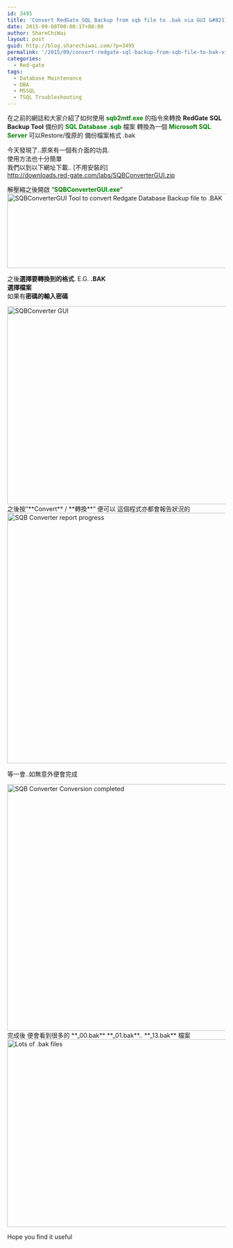 ```yaml
---
id: 3495
title: 'Convert RedGate SQL Backup from sqb file to .bak via GUI &#8211; 如何轉換 Redgate的 sqb file 到 SQL Server 能restore的 .bak 檔案 用 GUI 使用者介面'
date: 2015-09-08T00:00:17+08:00
author: ShareChiWai
layout: post
guid: http://blog.sharechiwai.com/?p=3495
permalink: '/2015/09/convert-redgate-sql-backup-from-sqb-file-to-bak-via-gui-%e5%a6%82%e4%bd%95%e8%bd%89%e6%8f%9b-redgate%e7%9a%84-sqb-file-%e5%88%b0-sql-server-%e8%83%bdrestore%e7%9a%84-bak-%e6%aa%94%e6%a1%88/'
categories:
  - Red-gate
tags:
  - Database Maintenance
  - DBA
  - MSSQL
  - TSQL Troubleshooting
---
```

在之前的網誌和大家介紹了如何使用 <span style="color: #008000;"><strong>sqb2mtf.exe</strong></span> 的指令來轉換 **RedGate SQL Backup Tool** 備份的 <span style="color: #008000;"><strong>SQL Database .sqb</strong></span> 檔案 轉換為一個 <span style="color: #008000;"><strong>Microsoft SQL Server</strong></span> 可以Restore/復原的 備份檔案格式 .bak

今天發現了..原來有一個有介面的功具.  
使用方法也十分簡單  
我們以到以下網址下載.. [不用安裝的]  
<a href="http://downloads.red-gate.com/labs/SQBConverterGUI.zip" target="_blank">http://downloads.red-gate.com/labs/SQBConverterGUI.zip</a>

解壓縮之後開啟 &#8220;<span style="color: #008000;"><strong>SQBConverterGUI.exe</strong></span>&#8221;  
<img class="alignnone" src="https://i1.wp.com/farm6.static.flickr.com/5646/20382457950_5123f0a6d6_z.jpg?resize=625%2C172" alt="SQBConverterGUI Tool to convert Redgate Database Backup file to .BAK" width="625" height="172" data-recalc-dims="1" /> 

之後**選擇要轉換到的格式**. E.G. **.BAK**  
**選擇檔案**  
如果有**密碼的輸入密碼**

<img class="alignnone" src="https://i2.wp.com/farm6.static.flickr.com/5798/20383760859_e05101ddd7_z.jpg?resize=625%2C457" alt="SQBConverter GUI" width="625" height="457" data-recalc-dims="1" />  
之後按&#8221;**Convert** / **轉換**&#8221; 便可以  
這個程式亦都會報告狀況的  
<img class="alignnone" src="https://i1.wp.com/farm6.static.flickr.com/5756/20382457870_7106193628_z.jpg?resize=625%2C578" alt="SQB Converter report progress" width="625" height="578" data-recalc-dims="1" /> 

等一會..如無意外便會完成

<img class="alignnone" src="https://i2.wp.com/farm6.static.flickr.com/5685/20544215906_428f828638_z.jpg?resize=625%2C569" alt="SQB Converter Conversion completed" width="625" height="569" data-recalc-dims="1" />  
完成後 便會看到很多的 **_00.bak** **_01.bak**.. **_13.bak** 檔案  
<img class="alignnone" src="https://i0.wp.com/farm6.static.flickr.com/5741/20383760959_fb789c5b1c_z.jpg?resize=625%2C433" alt="Lots of .bak files" width="625" height="433" data-recalc-dims="1" /> 

Hope you find it useful